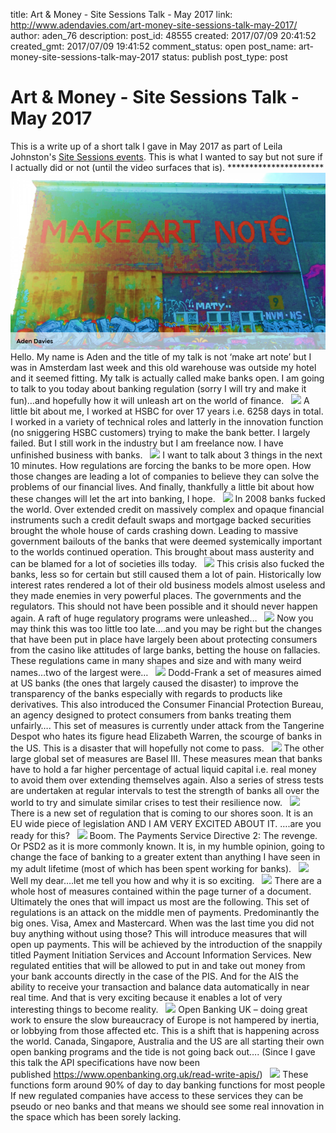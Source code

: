 title: Art & Money - Site Sessions Talk - May 2017
link: http://www.adendavies.com/art-money-site-sessions-talk-may-2017/
author: aden_76
description: 
post_id: 48555
created: 2017/07/09 20:41:52
created_gmt: 2017/07/09 19:41:52
comment_status: open
post_name: art-money-site-sessions-talk-may-2017
status: publish
post_type: post

# Art & Money - Site Sessions Talk - May 2017

This is a write up of a short talk I gave in May 2017 as part of Leila Johnston's [Site Sessions events](http://www.sitegallery.org/site-sessions-new-economies/). This is what I wanted to say but not sure if I actually did or not (until the video surfaces that is). ********************** ![](/uploads/2017/07/Slide1-768x432.png) Hello. My name is Aden and the title of my talk is not ‘make art note’ but I was in Amsterdam last week and this old warehouse was outside my hotel and it seemed fitting. My talk is actually called make banks open. I am going to talk to you today about banking regulation (sorry I will try and make it fun)…and hopefully how it will unleash art on the world of finance.   ![](http://www.adendavies.com/uploads/2017/07/Slide3-1-768x432.png) A little bit about me, I worked at HSBC for over 17 years i.e. 6258 days in total. I worked in a variety of technical roles and latterly in the innovation function (no sniggering HSBC customers) trying to make the bank better. I largely failed. But I still work in the industry but I am freelance now. I have unfinished business with banks.   ![](http://www.adendavies.com/uploads/2017/07/Slide4-768x432.png) I want to talk about 3 things in the next 10 minutes. How regulations are forcing the banks to be more open. How those changes are leading a lot of companies to believe they can solve the problems of our financial lives. And finally, thankfully a little bit about how these changes will let the art into banking, I hope.   ![](http://www.adendavies.com/uploads/2017/07/Slide6-1-768x432.png) In 2008 banks fucked the world. Over extended credit on massively complex and opaque financial instruments such a credit default swaps and mortgage backed securities brought the whole house of cards crashing down. Leading to massive government bailouts of the banks that were deemed systemically important to the worlds continued operation. This brought about mass austerity and can be blamed for a lot of societies ills today.   ![](http://www.adendavies.com/uploads/2017/07/Slide7-1-768x432.png) This crisis also fucked the banks, less so for certain but still caused them a lot of pain. Historically low interest rates rendered a lot of their old business models almost useless and they made enemies in very powerful places. The governments and the regulators. This should not have been possible and it should never happen again. A raft of huge regulatory programs were unleashed…   ![](http://www.adendavies.com/uploads/2017/07/Slide8-1-768x432.png) Now you may think this was too little too late….and you may be right but the changes that have been put in place have largely been about protecting consumers from the casino like attitudes of large banks, betting the house on fallacies. These regulations came in many shapes and size and with many weird names…two of the largest were…   ![](http://www.adendavies.com/uploads/2017/07/Slide9-1-768x432.png) Dodd-Frank a set of measures aimed at US banks (the ones that largely caused the disaster) to improve the transparency of the banks especially with regards to products like derivatives. This also introduced the Consumer Financial Protection Bureau, an agency designed to protect consumers from banks treating them unfairly…. This set of measures is currently under attack from the Tangerine Despot who hates its figure head Elizabeth Warren, the scourge of banks in the US. This is a disaster that will hopefully not come to pass.   ![](http://www.adendavies.com/uploads/2017/07/Slide10-1-768x432.png) The other large global set of measures are Basel III. These measures mean that banks have to hold a far higher percentage of actual liquid capital i.e. real money to avoid them over extending themselves again. Also a series of stress tests are undertaken at regular intervals to test the strength of banks all over the world to try and simulate similar crises to test their resilience now.   ![](http://www.adendavies.com/uploads/2017/07/Slide11-1-768x432.png) There is a new set of regulation that is coming to our shores soon. It is an EU wide piece of legislation AND I AM VERY EXCITED ABOUT IT. ….are you ready for this?   ![](http://www.adendavies.com/uploads/2017/07/Slide12-768x432.png) Boom. The Payments Service Directive 2: The revenge. Or PSD2 as it is more commonly known. It is, in my humble opinion, going to change the face of banking to a greater extent than anything I have seen in my adult lifetime (most of which has been spent working for banks).   ![](http://www.adendavies.com/uploads/2017/07/2017-07-06-7-768x432.png) Well my dear….let me tell you how and why it is so exciting.   ![](http://www.adendavies.com/uploads/2017/07/Slide14-768x432.png) There are a whole host of measures contained within the page turner of a document. Ultimately the ones that will impact us most are the following. This set of regulations is an attack on the middle men of payments. Predominantly the big ones. Visa, Amex and Mastercard. When was the last time you did not buy anything without using those? This will introduce measures that will open up payments. This will be achieved by the introduction of the snappily titled Payment Initiation Services and Account Information Services. New regulated entities that will be allowed to put in and take out money from your bank accounts directly in the case of the PIS. And for the AIS the ability to receive your transaction and balance data automatically in near real time. And that is very exciting because it enables a lot of very interesting things to become reality.   ![](http://www.adendavies.com/uploads/2017/07/Slide15-768x432.png) Open Banking UK – doing great work to ensure the slow bureaucracy of Europe is not hampered by inertia, or lobbying from those affected etc. This is a shift that is happening across the world. Canada, Singapore, Australia and the US are all starting their own open banking programs and the tide is not going back out…. (Since I gave this talk the API specifications have now been published <https://www.openbanking.org.uk/read-write-apis/>)   ![](http://www.adendavies.com/uploads/2017/07/Slide16-768x432.png) These functions form around 90% of day to day banking functions for most people If new regulated companies have access to these services they can be pseudo or neo banks and that means we should see some real innovation in the space which has been sorely lacking.